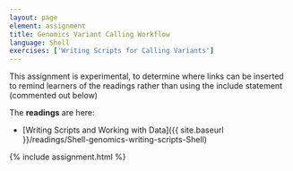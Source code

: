 ```yaml
---
layout: page
element: assignment
title: Genomics Variant Calling Workflow
language: Shell
exercises: ['Writing Scripts for Calling Variants']
---
```


This assignment is experimental, to determine where links can be 
inserted to remind learners of the readings 
rather than using the include statement (commented out below)

The **readings** are here:

* [Writing Scripts and Working with Data]({{ site.baseurl }}/readings/Shell-genomics-writing-scripts-Shell)

{% include assignment.html %}

<!--
{% include assignment.html %}
-->
